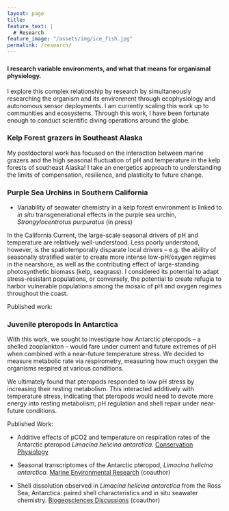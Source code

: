 ```yaml
---
layout: page
title:
feature_text: |
  # Research
feature_image: "/assets/img/ice_fish.jpg"
permalink: /research/
---
```


###    


#### I research variable environments, and what that means for organismal physiology.
I explore this complex relationship by research by simultaneously researching the organism and its environment through ecophysiology and autonomous sensor deployments. I am currently scaling this work up to communities and ecosystems. Through this work, I have been fortunate enough to conduct scientific diving operations around the globe.

### Kelp Forest grazers in Southeast Alaska

 My postdoctoral work has focused on the interaction between marine grazers and the high seasonal fluctuation of pH and temperature in the kelp forests of southeast Alaska! I take an energetics approach to understanding the limits of compensation, resilience, and plasticity to future change.

### Purple Sea Urchins in Southern California

* Variability of seawater chemistry in a kelp forest environment is linked to *in situ* transgenerational effects in the purple sea urchin, *Strongylocentrotus purpuratus* (in press)

In the California Current, the large-scale seasonal drivers of pH and temperature are relatively well-understood. Less poorly understood, however, is the spatiotemporally disparate local drivers – e.g. the ability of seasonally stratified water to create more intense low-pH/oxygen regimes in the nearshore, as well as the contributing effect of large-standing photosynthetic biomass (kelp, seagrass). I considered its potential to adapt stress-resistant populations, or conversely, the potential to create refugia to harbor vulnerable populations among the mosaic of pH and oxygen regimes throughout the coast.

Published work:



### Juvenile pteropods in Antarctica


With this work, we sought to investigate how Antarctic pteropods – a shelled zooplankton – would fare under current and future extremes of pH when combined with a near-future temperature stress. We decided to measure metabolic rate via respirometry, measuring how much oxygen the organisms respired at various conditions.

We ultimately found that pteropods responded to low pH stress by increasing their resting metabolism. This interacted additively with temperature stress, indicating that pteropods would need to devote more energy into resting metabolism, pH regulation and shell repair under near-future conditions.

Published Work:

* Additive effects of pCO2 and temperature on respiration rates of the Antarctic pteropod *Limacina helicina antarctica*. [Conservation Physiology](https://academic.oup.com/conphys/article/5/1/cox064/4670933)

*  Seasonal transcriptomes of the Antarctic pteropod, *Limacina helicina antarctica*. [Marine Environmental Research](https://www.sciencedirect.com/science/article/pii/S0141113618304331) (coauthor)

* Shell dissolution observed in *Limacina helicina antarctica* from the Ross Sea, Antarctica: paired shell characteristics and in situ seawater chemistry. [Biogeosciences Discussions](https://www.biogeosciences-discuss.net/bg-2016-467/) (coauthor)
